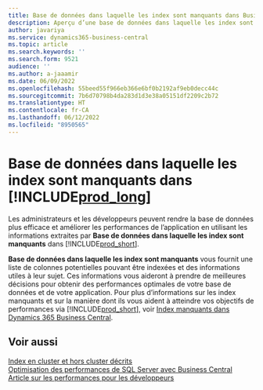 ```yaml
---
title: Base de données dans laquelle les index sont manquants dans Business Central
description: Aperçu d’une base de données dans laquelle les index sont manquants
author: javariya
ms.service: dynamics365-business-central
ms.topic: article
ms.search.keywords: ''
ms.search.form: 9521
audience: ''
ms.author: a-jaaamir
ms.date: 06/09/2022
ms.openlocfilehash: 55beed55f966eb366e6bf0b2192af9eb0decc44c
ms.sourcegitcommit: 7b6d70798b4da283d1d3e38a05151df2209c2b72
ms.translationtype: HT
ms.contentlocale: fr-CA
ms.lasthandoff: 06/12/2022
ms.locfileid: "8950565"
---
```

# <a name="database-missing-indexes-in-prod_long"></a>Base de données dans laquelle les index sont manquants dans [!INCLUDE[prod_long](includes/prod_long.md)]

Les administrateurs et les développeurs peuvent rendre la base de données plus efficace et améliorer les performances de l’application en utilisant les informations extraites par **Base de données dans laquelle les index sont manquants** dans [!INCLUDE[prod_short](includes/prod_short.md)].

**Base de données dans laquelle les index sont manquants** vous fournit une liste de colonnes potentielles pouvant être indexées et des informations utiles à leur sujet. Ces informations vous aideront à prendre de meilleures décisions pour obtenir des performances optimales de votre base de données et de votre application. Pour plus d’informations sur les index manquants et sur la manière dont ils vous aident à atteindre vos objectifs de performances via [!INCLUDE[prod_short](includes/prod_short.md)], voir [Index manquants dans Dynamics 365 Business Central](/dynamics365/business-central/dev-itpro/administration/database-missing-indexes).

## <a name="see-also"></a>Voir aussi

[Index en cluster et hors cluster décrits](/sql/relational-databases/indexes/clustered-and-nonclustered-indexes-described)  
[Optimisation des performances de SQL Server avec Business Central](/dynamics365/business-central/dev-itpro/administration/optimize-sql-server-performance)  
[Article sur les performances pour les développeurs](/dynamics365/business-central/dev-itpro/performance/performance-developer)  
